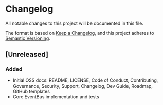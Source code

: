 # Changelog

All notable changes to this project will be documented in this file.

The format is based on [Keep a Changelog](https://keepachangelog.com/en/1.1.0/),
and this project adheres to [Semantic Versioning](https://semver.org/spec/v2.0.0.html).

## [Unreleased]

### Added
- Initial OSS docs: README, LICENSE, Code of Conduct, Contributing, Governance, Security, Support, Changelog, Dev Guide, Roadmap, GitHub templates
- Core EventBus implementation and tests

